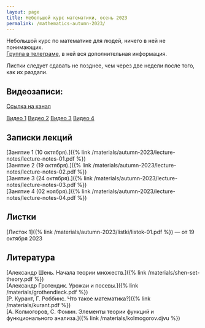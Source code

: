```yaml
---
layout: page
title: Небольшой курс математики, осень 2023
permalink: /mathematics-autumn-2023/
---
```


Небольшой курс по математике для людей, ничего в ней не понимающих.  
[Группа в телеграме](https://t.me/plokhoponyatno), в ней вся дополнительная информация.

Листки следует сдавать не позднее, чем через две недели после того, как их раздали.


## Видеозаписи:
[Ссылка на канал](https://www.youtube.com/@alexandershevtsov1329/videos)  


[Видео 1](https://www.youtube.com/watch?v=gNvV0n98mtU) [Видео 2](https://www.youtube.com/watch?v=mcXt-x27ePw) [Видео 3](https://www.youtube.com/watch?v=y_aZK88q-Ds)
[Видео 4](https://www.youtube.com/watch?v=IODVJnFgOBY&feature=youtu.be)
## Записки лекций
  [Занятие 1 (10 октября).]({% link /materials/autumn-2023/lecture-notes/lecture-notes-01.pdf %})   
  [Занятие 2 (19 октября).]({% link /materials/autumn-2023/lecture-notes/lecture-notes-02.pdf %})   
  [Занятие 3 (24 октября).]({% link /materials/autumn-2023/lecture-notes/lecture-notes-03.pdf %})   
  [Занятие 4 (02 ноября).]({% link /materials/autumn-2023/lecture-notes/lecture-notes-04.pdf %})   

## Листки

  [Листок 1]({% link /materials/autumn-2023/listki/listok-01.pdf %}) — от 19 октября 2023

## Литература


  [Александр Шень. Начала теории множеств.]({% link /materials/shen-set-theory.pdf %})   
  [Александр Гротендик. Урожаи и посевы.]({% link /materials/grothendieck.pdf %})  
  [Р. Курант, Г. Роббинс. Что такое математика?]({% link /materials/kurant.pdf %})  
  [А. Колмогоров, С. Фомин. Элементы теории функций и функционального анализа.]({% link /materials/kolmogorov.djvu %})

